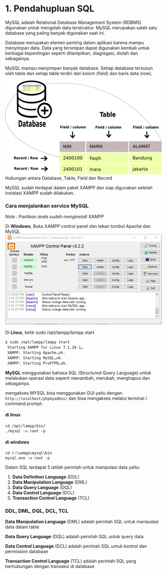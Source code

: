 # 1. Pendahupluan SQL

MySQL adalah Relational Database Management System (RDBMS) digunakan untuk mengolah data terstruktur. MySQL merupakan salah satu database yang paling banyak digunakan saat ini.

Database merupakan elemen penting dalam aplikasi karena mampu menyimpan data. Data yang tersimpan dapat digunakan kembali untuk berbagai kepentingan seperti ditampilkan, diagregasi, diolah dan sebagainya.

MySQL mampu menyimpan banyak database. Setiap database tersusun oleh table dan setiap table terdiri dari kolom (field) dan baris data (row).

![database](/img/tabledatabase-1024x615.png)
Hubungan antara Database, Table, Field dan Record


MySQL sudah terdapat dalam paket XAMPP dan siap digunakan setelah instalasi XAMPP sudah dilakukan.

### Cara menjalankan service MySQL

*Note : Pastikan anda sudah menginstall XAMPP*

Di **Windows**, Buka XAMPP control panel dan tekan tombol Apache dan MySQL
![xampp](/img/image-26.png)


Di **Linux**, ketik sudo /opt/lampp/lampp start

``` bash
$ sudo /opt/lampp/lampp start
 Starting XAMPP for Linux 7.1.26-1…
 XAMPP: Starting Apache…ok.
 XAMPP: Starting MySQL…ok.
 XAMPP: Starting ProFTPD…ok.
```
**MySQL** menggunakan bahasa SQL (Structured Query Language) untuk melakukan operasi data seperti menambah, merubah, menghapus dan sebagainya.

mengakses MYSQL bisa menggunakan GUI yaitu dengan `http://localhost/phpmyadmin/` dan bisa mengakses melalui terminal / command prompt.

#### di linux

```
cd /opt/lampp/bin/
./mysql -u root -p
```

#### di windows

```
cd c:\xampp\mysql\bin 
mysql.exe -u root -p
```

Dalam SQL terdapat 5 istilah perintah untuk manipulasi data yaitu:

1. **Data Definition Language** (DDL)
2. **Data Manipulation Language** (DML)
3. **Data Query Language** (DQL)
4. **Data Control Language** (DCL)
5. **Transaction Control Language** (TCL)

### DDL, DML, DQL, DCL, TCL

**Data Manipulation Language** (DML) adalah perintah SQL untuk manipulasi data dalam table

**Data Query Language** (DQL) adalah perintah SQL untuk query data

**Data Control Language** (DCL) adalah perintah SQL untuk kontrol dan permission database

**Transaction Control Language** (TCL) adalah perintah SQL yang berhubungan dengan transaksi di database
